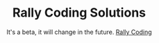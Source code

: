 <div align="center">
  <h1>Rally Coding Solutions</h1>
  It's a beta, it will change in the future.
  <a href="https://prep-app-prod.herokuapp.com/" target="_blank">Rally Coding</a>
</div>

